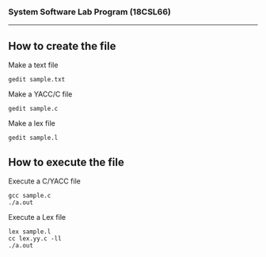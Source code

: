 <div>
<h3>System Software Lab Program (18CSL66)</h3>
</div>

---

## How to create the file

Make a text file
```
gedit sample.txt
```

Make a YACC/C file
```
gedit sample.c
```

Make a lex file
```
gedit sample.l
```

## How to execute the file

Execute a C/YACC file
```
gcc sample.c
./a.out
```

Execute a Lex file
```
lex sample.l
cc lex.yy.c -ll
./a.out
```
